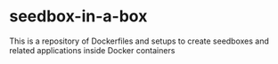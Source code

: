 # seedbox-in-a-box

This is a repository of Dockerfiles and setups to create seedboxes and related applications inside Docker containers
